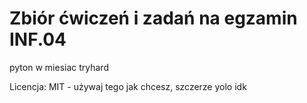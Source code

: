 # Zbiór ćwiczeń i zadań na egzamin INF.04

pyton w miesiac
tryhard 

Licencja: MIT - używaj tego jak chcesz, szczerze yolo idk

